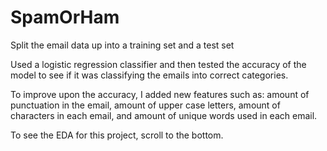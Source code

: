 # SpamOrHam
Split the email data up into a training set and a test set

Used a logistic regression classifier and then tested the accuracy of the model to see if it was classifying the emails into correct categories.

To improve upon the accuracy, I added new features such as: amount of punctuation in the email, amount of upper case letters, amount of characters in each email, and amount of unique words used in each email.

To see the EDA for this project, scroll to the bottom.
